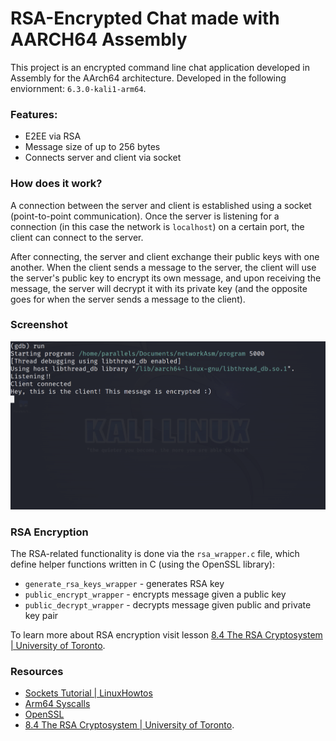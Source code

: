 # RSA-Encrypted Chat made with AARCH64 Assembly

This project is an encrypted command line chat application developed in Assembly for the AArch64 architecture.
Developed in the following enviornment: `6.3.0-kali1-arm64`.

### Features:
- E2EE via RSA
- Message size of up to 256 bytes
- Connects server and client via socket

### How does it work?
A connection between the server and client is established using a socket (point-to-point communication). Once the server is listening for a connection (in this case the network is `localhost`) on a certain port, the client can connect to the server.

After connecting, the server and client exchange their public keys with one another. When the client sends a message to the server, the client will use the server's public key to encrypt its own message, and upon receiving the message, the server will decrypt it with its private key (and the opposite goes for when the server sends a message to the client).

### Screenshot
![Server screenshot](/server.png)


### RSA Encryption
The RSA-related functionality is done via the `rsa_wrapper.c` file, which define helper functions written in C (using the OpenSSL library):
- `generate_rsa_keys_wrapper` - generates RSA key
- `public_encrypt_wrapper` - encrypts message given a public key
- `public_decrypt_wrapper` - decrypts message given public and private key pair

To learn more about RSA encryption visit lesson [8.4 The RSA Cryptosystem | University of Toronto](https://www.teach.cs.toronto.edu/~csc110y/fall/notes/08-cryptography/04-rsa-cryptosystem.html).

### Resources
- [Sockets Tutorial | LinuxHowtos](https://www.linuxhowtos.org/C_C++/socket.htm)
- [Arm64 Syscalls](https://arm64.syscall.sh/)
- [OpenSSL](https://openssl-library.org/)
- [8.4 The RSA Cryptosystem | University of Toronto](https://www.teach.cs.toronto.edu/~csc110y/fall/notes/08-cryptography/04-rsa-cryptosystem.html).

